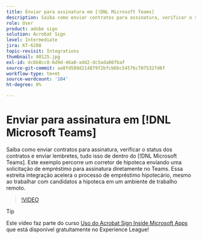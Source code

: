 ```yaml
---
title: Enviar para assinatura em [!DNL Microsoft Teams]
description: Saiba como enviar contratos para assinatura, verificar o status dos contratos e enviar lembretes, tudo isso de dentro do [!DNL Microsoft Teams]
role: User
product: adobe sign
solution: Acrobat Sign
level: Intermediate
jira: KT-6208
topic-revisit: Integrations
thumbnail: 40125.jpg
exl-id: dc6b8cc8-6d9d-46a0-add2-dc5ada06fbaf
source-git-commit: aa8fd589d214879f2bfcb6bc54576c707532fd6f
workflow-type: tm+mt
source-wordcount: '104'
ht-degree: 0%

---
```


# Enviar para assinatura em [!DNL Microsoft Teams]

Saiba como enviar contratos para assinatura, verificar o status dos contratos e enviar lembretes, tudo isso de dentro do [!DNL Microsoft Teams]. Este exemplo percorre um corretor de hipoteca enviando uma solicitação de empréstimo para assinatura diretamente no Teams. Essa estreita integração acelera o processo de empréstimo hipotecário, mesmo ao trabalhar com candidatos a hipoteca em um ambiente de trabalho remoto.

>[!VIDEO](https://video.tv.adobe.com/v/346545?quality=12&learn=on&hidetitle=true)

>[!TIP]
>
>Este vídeo faz parte do curso [Uso do Acrobat Sign Inside Microsoft Apps](https://experienceleague.adobe.com/?recommended=Sign-U-1-2020.2) que está disponível gratuitamente no Experience League!
